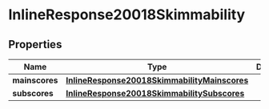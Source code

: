 

# InlineResponse20018Skimmability


## Properties

Name | Type | Description | Notes
------------ | ------------- | ------------- | -------------
**mainscores** | [**InlineResponse20018SkimmabilityMainscores**](InlineResponse20018SkimmabilityMainscores.md) |  |  [optional]
**subscores** | [**InlineResponse20018SkimmabilitySubscores**](InlineResponse20018SkimmabilitySubscores.md) |  |  [optional]



